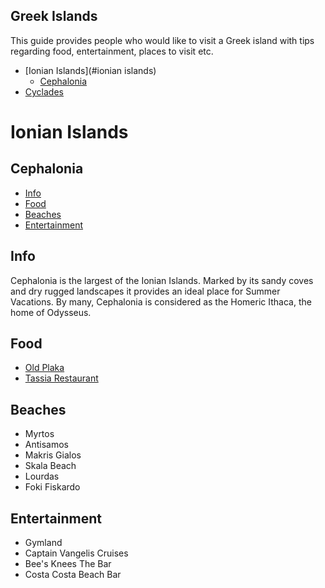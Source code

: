 ## Greek Islands
This guide provides people who would like to visit a Greek island with tips regarding food, entertainment, places to visit etc.

* [Ionian Islands](#ionian islands)
  * [Cephalonia](#cephalonia)
* [Cyclades](#cyclades)

# <a name="ionian islands"></a>Ionian Islands

## <a name="cephalonia"></a>Cephalonia
* [Info](#info)
* [Food](#food)
* [Beaches](#beaches)
* [Entertainment](#entertainment)


## <a name="info"></a>Info
Cephalonia is the largest of the Ionian Islands. Marked by its sandy coves and dry rugged landscapes it provides an ideal place for Summer Vacations.
By many, Cephalonia is considered as the Homeric Ithaca, the home of Odysseus.

## <a name="food"></a>Food
* [Old Plaka](http://paliaplaka.gr/)
* [Tassia Restaurant](http://www.tassia.gr/)

## <a name="beaches"></a>Beaches
* Myrtos
* Antisamos
* Makris Gialos
* Skala Beach
* Lourdas
* Foki Fiskardo

## <a name="entertainment"></a>Entertainment
* Gymland
* Captain Vangelis Cruises
* Bee's Knees The Bar
* Costa Costa Beach Bar
